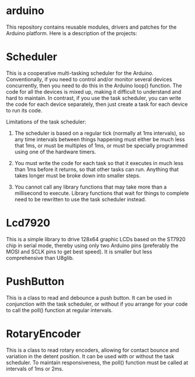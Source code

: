arduino
=======

This repository contains reusable modules, drivers and patches for the Arduino platform. Here is a description of the
projects:

Scheduler
=========
This is a cooperative multi-tasking scheduler for the Arduino. Conventionally, if you need to control and/or monitor
several devices concurrently, then you need to do this in the Arduino loop() function. The code for all the devices is mixed
up, making it difficult to understand and hard to maintain. In contrast, if you use the task scheduler, you can write
the code for each device separately, then just create a task for each device to run its code.

Limitations of the task scheduler:

1. The scheduler is based on a regular tick (normally at 1ms intervals), so any time intervals between things happening
must either be much less that 1ms, or must be multiples of 1ms, or must be specially programmed using one of the
hardware timers.

2. You must write the code for each task so that it executes in much less than 1ms before it returns, so that other
tasks can run. Anything that takes longer must be broke down into smaller steps.

3. You cannot call any library functions that may take more than a millisecond to execute. Library functions that wait
for things to complete need to be rewritten to use the task scheduler instead.

Lcd7920
=======
This is a simple library to drive 128x64 graphic LCDs based on the ST7920 chip in serial mode, thereby using only two
Arduino pins (preferably the MOSI and SCLK pins to get best speed). It is smaller but less comprehensive than U8glib.

PushButton
==========
This is a class to read and debounce a push button. It can be used in conjunction with the task scheduler, or without
if you arrange for your code to call the poll() function at regular intervals.

RotaryEncoder
=============
This is a class to read rotary encoders, allowing for contact bounce and variation in the detent position. It can be
used with or without the task scheduler. To maintain responsiveness, the poll() function must be called at intervals
of 1ms or 2ms.
